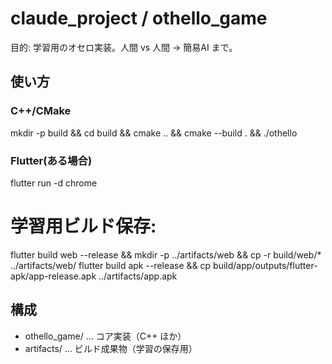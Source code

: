 # claude_project / othello_game
目的: 学習用のオセロ実装。人間 vs 人間 → 簡易AI まで。

## 使い方
### C++/CMake
mkdir -p build && cd build && cmake .. && cmake --build . && ./othello

### Flutter(ある場合)
flutter run -d chrome
# 学習用ビルド保存:
flutter build web --release && mkdir -p ../artifacts/web && cp -r build/web/* ../artifacts/web/
flutter build apk --release && cp build/app/outputs/flutter-apk/app-release.apk ../artifacts/app.apk

## 構成
- othello_game/ ... コア実装（C++ ほか）
- artifacts/ ... ビルド成果物（学習の保存用）
